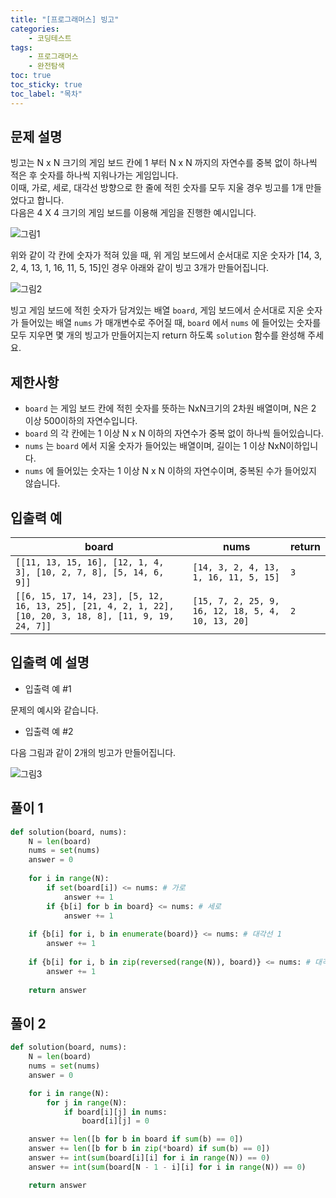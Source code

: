 ```yaml
---
title: "[프로그래머스] 빙고"
categories: 
    - 코딩테스트
tags: 
    - 프로그래머스
    - 완전탐색
toc: true
toc_sticky: true
toc_label: "목차"
---
```


## 문제 설명

빙고는 N x N 크기의 게임 보드 칸에 1 부터 N x N 까지의 자연수를 중복 없이 하나씩 적은 후 숫자를 하나씩 지워나가는 게임입니다.  
이때, 가로, 세로, 대각선 방향으로 한 줄에 적힌 숫자를 모두 지울 경우 빙고를 1개 만들었다고 합니다.  
다음은 4 X 4 크기의 게임 보드를 이용해 게임을 진행한 예시입니다.  

![그림1](https://grepp-programmers.s3.ap-northeast-2.amazonaws.com/files/production/ee77e784-9b6e-451d-aa61-8da24fa49ce6/%E1%84%87%E1%85%B5%E1%86%BC%E1%84%80%E1%85%A92_rlkqli.png)  

위와 같이 각 칸에 숫자가 적혀 있을 때, 위 게임 보드에서 순서대로 지운 숫자가 [14, 3, 2, 4, 13, 1, 16, 11, 5, 15]인 경우 아래와 같이 빙고 3개가 만들어집니다.  

![그림2](https://grepp-programmers.s3.ap-northeast-2.amazonaws.com/files/production/f28064ab-b5fc-4d60-a385-d41202dd959a/%E1%84%87%E1%85%B5%E1%86%BC%E1%84%80%E1%85%A9_xibpii.png)  

빙고 게임 보드에 적힌 숫자가 담겨있는 배열 `board`, 게임 보드에서 순서대로 지운 숫자가 들어있는 배열 `nums` 가 매개변수로 주어질 때, `board` 에서 `nums` 에 들어있는 숫자를 모두 지우면 몇 개의 빙고가 만들어지는지 return 하도록 `solution` 함수를 완성해 주세요.

## 제한사항

- `board` 는 게임 보드 칸에 적힌 숫자를 뜻하는 NxN크기의 2차원 배열이며, N은 2 이상 500이하의 자연수입니다.
- `board` 의 각 칸에는 1 이상 N x N 이하의 자연수가 중복 없이 하나씩 들어있습니다.
- `nums` 는 `board` 에서 지울 숫자가 들어있는 배열이며, 길이는 1 이상 NxN이하입니다.
- `nums` 에 들어있는 숫자는 1 이상 N x N 이하의 자연수이며, 중복된 수가 들어있지 않습니다.

## 입출력 예

|board|nums|return|
|-----|----|------|
|`[[11, 13, 15, 16], [12, 1, 4, 3], [10, 2, 7, 8], [5, 14, 6, 9]]`|`[14, 3, 2, 4, 13, 1, 16, 11, 5, 15]`|`3`|
|`[[6, 15, 17, 14, 23], [5, 12, 16, 13, 25], [21, 4, 2, 1, 22], [10, 20, 3, 18, 8], [11, 9, 19, 24, 7]]`|`[15, 7, 2, 25, 9, 16, 12, 18, 5, 4, 10, 13, 20]`|`2`|

## 입출력 예 설명

- 입출력 예 #1

문제의 예시와 같습니다.

- 입출력 예 #2

다음 그림과 같이 2개의 빙고가 만들어집니다.  

![그림3](https://grepp-programmers.s3.ap-northeast-2.amazonaws.com/files/production/965fce23-debf-4151-aae7-e20c24f88849/%E1%84%87%E1%85%B5%E1%86%BC%E1%84%80%E1%85%A93_l1bqza.png)

## 풀이 1

```python
def solution(board, nums):
    N = len(board)
    nums = set(nums)
    answer = 0
    
    for i in range(N):
        if set(board[i]) <= nums: # 가로
            answer += 1
        if {b[i] for b in board} <= nums: # 세로
            answer += 1
    
    if {b[i] for i, b in enumerate(board)} <= nums: # 대각선 1
        answer += 1
    
    if {b[i] for i, b in zip(reversed(range(N)), board)} <= nums: # 대각선 2
        answer += 1
    
    return answer
```

## 풀이 2

```python
def solution(board, nums):
    N = len(board)
    nums = set(nums)
    answer = 0

    for i in range(N):
        for j in range(N):
            if board[i][j] in nums:
                board[i][j] = 0

    answer += len([b for b in board if sum(b) == 0])
    answer += len([b for b in zip(*board) if sum(b) == 0])
    answer += int(sum(board[i][i] for i in range(N)) == 0)
    answer += int(sum(board[N - 1 - i][i] for i in range(N)) == 0)

    return answer
```